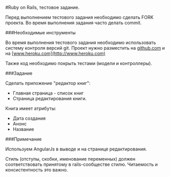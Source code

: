 #Ruby on Rails, тестовое задание.

Перед выполнением тестового задания необходимо сделать FORK проекта. 
Во время выполнения задания часто делать commit. 

###Необходимые инструменты

Во время выполнения тестового задания необходимо использовать систему контроля версий git.
Проект нужно разместить на [github.com](http://github.com) и на [www.heroku.com](http://www.heroku.com)

Также код необходимо покрыть тестами (модели и контроллеры).

###Задание

Сделать приложение "редактор книг":
* Главная страница - список книг
* Страница редактирования книги.

Книга имеет атрибуты:
* Дата создания
* Анонс
* Название

###Примечание

Используем AngularJs в выводе и на странице редактирования.

Стиль (отступы, скобки, именование переменных) должен соответствовать принятому в rails-сообществе стилю. 
Читаемость и консистентность это важно.